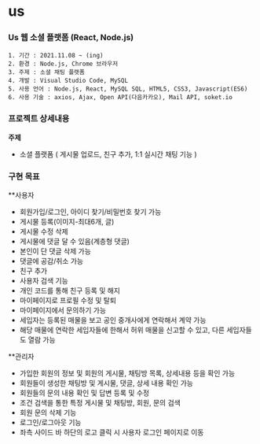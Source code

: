 # us
### Us 웹 소셜 플랫폼 (React, Node.js)

```
1. 기간 : 2021.11.08 ~ (ing)
2. 환경 : Node.js, Chrome 브라우저
3. 주제 : 소셜 채팅 플랫폼
4. 개발 : Visual Studio Code, MySQL
5. 사용 언어 : Node.js, React, MySQL SQL, HTML5, CSS3, Javascript(ES6)
6. 사용 기술 : axios, Ajax, Open API(다음카카오), Mail API, soket.io
```

### 프로젝트 상세내용
**주제**
  * 소셜 플랫폼 ( 게시물 업로드, 친구 추가, 1:1 실시간 채팅 기능 )

### 구현 목표
**사용자
* 회원가입/로그인, 아이디 찾기/비밀번호 찾기 가능
* 게시물 등록(이미지-최대6개, 글)
* 게시물 수정 삭제
* 게시물에 댓글 달 수 있음(계층형 댓글)
* 본인이 단 댓글 삭제 가능
* 댓글에 공감/취소 가능
* 친구 추가
* 사용자 검색 기능
* 개인 코드를 통해 친구 등록 및 해지
* 마이페이지로 프로필 수정 및 탈퇴
* 마이페이지에서 문의하기 가능
* 세입자는 등록된 매물을 보고 공인 중개사에게 연락해서 계약 가능
* 해당 매물에 연락한 세입자들에 한해서 허위 매물을 신고할 수 있고, 다른 세입자들도 열람 가능

**관리자
+ 가입한 회원의 정보 및 회원의 게시물, 채팅방 목록, 상세내용 등을 확인 가능
+ 회원들이 생성한 채팅방 및 게시물, 댓글, 상세 내용 확인 가능
+ 회원들의 문의 내용 확인 및 답변 등록 및 수정
+ 조건 검색을 통한 특정 게시물 및 채팅방, 회원, 문의 검색
+ 회원 문의 삭제 기능
+ 로그인/로그아웃 기능
+ 좌측 사이드 바 하단의 로고 클릭 시 사용자 로그인 페이지로 이동
